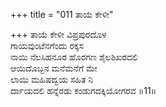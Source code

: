 +++
title = "011 ತಾಯೆ ಕೇಳೀ"

+++
ತಾಯೆ ಕೇಳೀ ವಿಪ್ರಪುರದೊಳ  
ಗಾಯವುಂಟೆನಗೆಂದು ರಕ್ಕಸ  
ನಾಯಿ ನೆಲಸಿಹನೂರ ಹೊರಗಣ ಶೈಲಶಿಖರದಲಿ   
ಆಯಿದೊಬ್ಬನ ಮನೆಮನೆಗೆ ಮೇ  
ಲಾಯಿ ಮಹಿಷದ್ವಯ ಸಹಿತ ನಿ  
ರ್ದಾಯದಲಿ ಹನ್ನೆರಡು ಕಂಡುಗದಕ್ಕಿಯೋಗರವ     ॥11॥
